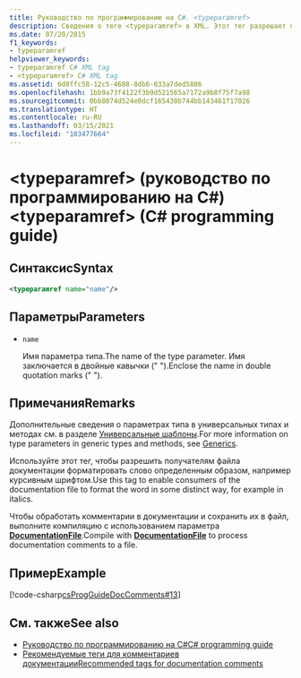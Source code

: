 ```yaml
---
title: Руководство по программированию на C#. <typeparamref>
description: Сведения о теге <typeparamref> в XML. Этот тег разрешает получателям файла документации форматировать слово определенным образом, например курсивным шрифтом.
ms.date: 07/20/2015
f1_keywords:
- typeparamref
helpviewer_keywords:
- typeparamref C# XML tag
- <typeparamref> C# XML tag
ms.assetid: 6d8ffc58-12c5-4688-8db6-833a7ded5886
ms.openlocfilehash: 1bb9a73f4122f3b9d521565a7172a9b8f75f7a98
ms.sourcegitcommit: 0bb8074d524e0dcf165430b744bb143461f17026
ms.translationtype: HT
ms.contentlocale: ru-RU
ms.lasthandoff: 03/15/2021
ms.locfileid: "103477664"
---
```

# <a name="typeparamref-c-programming-guide"></a><span data-ttu-id="0c746-104">\<typeparamref> (руководство по программированию на C#)</span><span class="sxs-lookup"><span data-stu-id="0c746-104">\<typeparamref> (C# programming guide)</span></span>

## <a name="syntax"></a><span data-ttu-id="0c746-105">Синтаксис</span><span class="sxs-lookup"><span data-stu-id="0c746-105">Syntax</span></span>

```xml
<typeparamref name="name"/>
```

## <a name="parameters"></a><span data-ttu-id="0c746-106">Параметры</span><span class="sxs-lookup"><span data-stu-id="0c746-106">Parameters</span></span>

- `name`

  <span data-ttu-id="0c746-107">Имя параметра типа.</span><span class="sxs-lookup"><span data-stu-id="0c746-107">The name of the type parameter.</span></span> <span data-ttu-id="0c746-108">Имя заключается в двойные кавычки (" ").</span><span class="sxs-lookup"><span data-stu-id="0c746-108">Enclose the name in double quotation marks (" ").</span></span>

## <a name="remarks"></a><span data-ttu-id="0c746-109">Примечания</span><span class="sxs-lookup"><span data-stu-id="0c746-109">Remarks</span></span>

<span data-ttu-id="0c746-110">Дополнительные сведения о параметрах типа в универсальных типах и методах см. в разделе [Универсальные шаблоны](../generics/index.md).</span><span class="sxs-lookup"><span data-stu-id="0c746-110">For more information on type parameters in generic types and methods, see [Generics](../generics/index.md).</span></span>

<span data-ttu-id="0c746-111">Используйте этот тег, чтобы разрешить получателям файла документации форматировать слово определенным образом, например курсивным шрифтом.</span><span class="sxs-lookup"><span data-stu-id="0c746-111">Use this tag to enable consumers of the documentation file to format the word in some distinct way, for example in italics.</span></span>

<span data-ttu-id="0c746-112">Чтобы обработать комментарии в документации и сохранить их в файл, выполните компиляцию с использованием параметра [**DocumentationFile**](../../language-reference/compiler-options/output.md#documentationfile).</span><span class="sxs-lookup"><span data-stu-id="0c746-112">Compile with [**DocumentationFile**](../../language-reference/compiler-options/output.md#documentationfile) to process documentation comments to a file.</span></span>

## <a name="example"></a><span data-ttu-id="0c746-113">Пример</span><span class="sxs-lookup"><span data-stu-id="0c746-113">Example</span></span>

[!code-csharp[csProgGuideDocComments#13](~/samples/snippets/csharp/VS_Snippets_VBCSharp/csProgGuideDocComments/CS/DocComments.cs#13)]

## <a name="see-also"></a><span data-ttu-id="0c746-114">См. также</span><span class="sxs-lookup"><span data-stu-id="0c746-114">See also</span></span>

- [<span data-ttu-id="0c746-115">Руководство по программированию на C#</span><span class="sxs-lookup"><span data-stu-id="0c746-115">C# programming guide</span></span>](../index.md)
- [<span data-ttu-id="0c746-116">Рекомендуемые теги для комментариев документации</span><span class="sxs-lookup"><span data-stu-id="0c746-116">Recommended tags for documentation comments</span></span>](./recommended-tags-for-documentation-comments.md)
